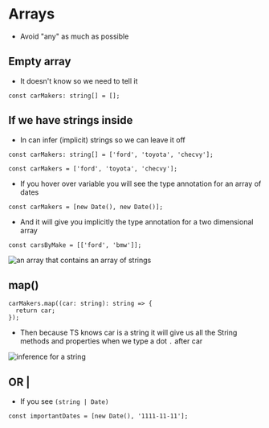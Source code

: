 # Arrays
* Avoid "any" as much as possible

## Empty array
* It doesn't know so we need to tell it
```
const carMakers: string[] = [];
```

## If we have strings inside
* In can infer (implicit) strings so we can leave it off  
```
const carMakers: string[] = ['ford', 'toyota', 'checvy'];
```

```
const carMakers = ['ford', 'toyota', 'checvy'];
```

* If you hover over variable you will see the type annotation for an array of dates
```
const carMakers = [new Date(), new Date()];
```

* And it will give you implicitly the type annotation for a two dimensional array

```
const carsByMake = [['ford', 'bmw']];
```

![an array that contains an array of strings](https://i.imgur.com/cBuzyh0.png)

## map()
```
carMakers.map((car: string): string => {
  return car;
});
```

* Then because TS knows car is a string it will give us all the String methods and properties when we type a dot `.` after car

![inference for a string](https://i.imgur.com/wLh9NRt.png)

## OR |
* If you see `(string | Date)`

```
const importantDates = [new Date(), '1111-11-11'];
```


